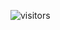 <p align="center">


![visitors](https://visitor-badge.glitch.me/badge?page_id=mdnuruzzamanKALLOL&left_color=green&right_color=red)

</p>
